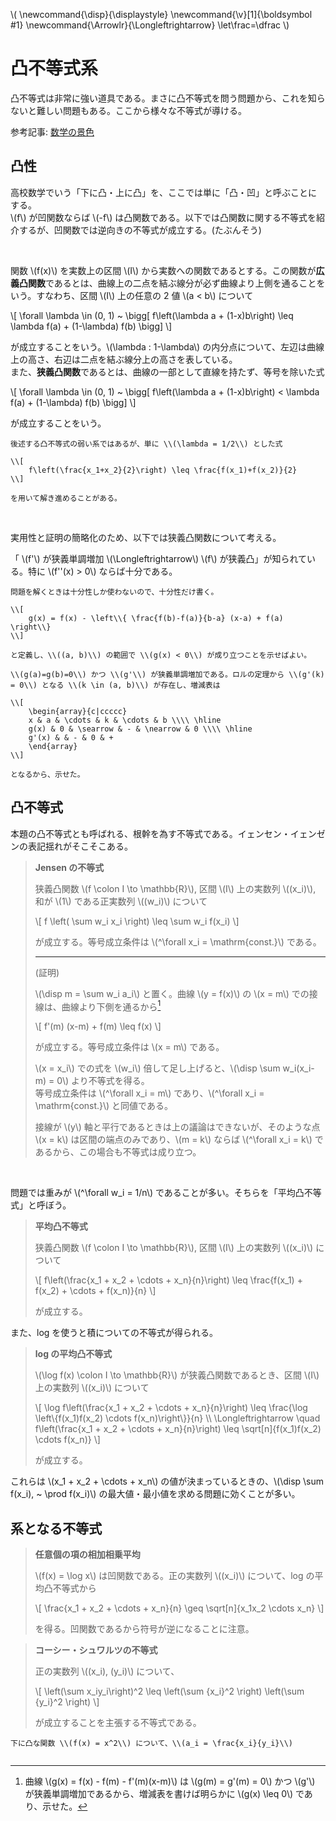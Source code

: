\\(
    \newcommand{\disp}{\displaystyle}
    \newcommand{\v}[1]{\boldsymbol #1}
    \newcommand{\Arrowlr}{\Longleftrightarrow}
    \let\frac=\dfrac
\\)

# 凸不等式系

凸不等式は非常に強い道具である。まさに凸不等式を問う問題から、これを知らないと難しい問題もある。ここから様々な不等式が導ける。

参考記事: [数学の景色](https://mathlandscape.com/convex-func)

## 凸性

高校数学でいう「下に凸・上に凸」を、ここでは単に「凸・凹」と呼ぶことにする。  
\\(f\\) が凹関数ならば \\(-f\\) は凸関数である。以下では凸関数に関する不等式を紹介するが、凹関数では逆向きの不等式が成立する。(たぶんそう)

<br>

関数 \\(f(x)\\) を実数上の区間 \\(I\\) から実数への関数であるとする。この関数が**広義凸関数**であるとは、曲線上の二点を結ぶ線分が必ず曲線より上側を通ることをいう。すなわち、区間 \\(I\\) 上の任意の 2 値 \\(a < b\\) について

\\[
    \forall \lambda \in (0, 1) ~ \bigg[ f\left(\lambda a + (1-x)b\right) \leq \lambda f(a) + (1-\lambda) f(b) \bigg]
\\]

が成立することをいう。\\(\lambda : 1-\lambda\\) の内分点について、左辺は曲線上の高さ、右辺は二点を結ぶ線分上の高さを表している。  
また、**狭義凸関数**であるとは、曲線の一部として直線を持たず、等号を除いた式

\\[
    \forall \lambda \in (0, 1) ~ \bigg[ f\left(\lambda a + (1-x)b\right) < \lambda f(a) + (1-\lambda) f(b) \bigg]
\\]

が成立することをいう。

```admonish title="untitled"
後述する凸不等式の弱い系ではあるが、単に \\(\lambda = 1/2\\) とした式

\\[
    f\left(\frac{x_1+x_2}{2}\right) \leq \frac{f(x_1)+f(x_2)}{2}
\\]

を用いて解き進めることがある。
```

<br>

実用性と証明の簡略化のため、以下では<uj>狭義凸関数について考える</uj>。

「 \\(f'\\) が狭義単調増加 \\(\Longleftrightarrow\\) \\(f\\) が狭義凸」が知られている。特に \\(f''(x) > 0\\) ならば十分である。

```admonish title="十分性の証明" collapsible=true
問題を解くときは十分性しか使わないので、十分性だけ書く。

\\[
    g(x) = f(x) - \left\\{ \frac{f(b)-f(a)}{b-a} (x-a) + f(a) \right\\}
\\]

と定義し、\\((a, b)\\) の範囲で \\(g(x) < 0\\) が成り立つことを示せばよい。

\\(g(a)=g(b)=0\\) かつ \\(g'\\) が狭義単調増加である。ロルの定理から \\(g'(k) = 0\\) となる \\(k \in (a, b)\\) が存在し、増減表は

\\[
    \begin{array}{c|ccccc}
    x & a & \cdots & k & \cdots & b \\\\ \hline
    g(x) & 0 & \searrow & - & \nearrow & 0 \\\\ \hline
    g'(x) & & - & 0 & + 
    \end{array}
\\]

となるから、示せた。
```


## 凸不等式

本題の凸不等式とも呼ばれる、根幹を為す不等式である。イェンセン・イェンゼンの表記揺れがそこそこある。

> **Jensen の不等式**
> 
> 狭義凸関数 \\(f \colon I \to \mathbb{R}\\), 区間 \\(I\\) 上の実数列 \\((x_i)\\), 和が \\(1\\) である正実数列 \\((w_i)\\) について
> 
> \\[ f \left( \sum w_i x_i \right) \leq \sum w_i f(x_i) \\]
>
> が成立する。等号成立条件は \\(^\forall x_i = \mathrm{const.}\\) である。
>
> ---
>
> (証明)
>
> \\(\disp m = \sum w_i a_i\\) と置く。曲線 \\(y = f(x)\\) の \\(x = m\\) での接線は、曲線より下側を通るから[^1]
> 
> \\[
>     f'(m) (x-m) + f(m) \leq f(x)
> \\]
> 
> が成立する。等号成立条件は \\(x = m\\) である。
> 
> \\(x = x_i\\) での式を \\(w_i\\) 倍して足し上げると、\\(\disp \sum w_i(x_i-m) = 0\\) より不等式を得る。  
> 等号成立条件は \\(^\forall x_i = m\\) であり、\\(^\forall x_i = \mathrm{const.}\\) と同値である。
>
> 接線が \\(y\\) 軸と平行であるときは上の議論はできないが、そのような点 \\(x = k\\) は区間の端点のみであり、\\(m = k\\) ならば \\(^\forall x_i = k\\) であるから、この場合も不等式は成り立つ。
>
> [^1]: 曲線 \\(g(x) = f(x) - f(m) - f'(m)(x-m)\\) は \\(g(m) = g'(m) = 0\\) かつ \\(g'\\) が狭義単調増加であるから、増減表を書けば明らかに \\(g(x) \leq 0\\) であり、示せた。

<br>

問題では重みが \\(^\forall w_i = 1/n\\) であることが多い。そちらを「平均凸不等式」と呼ぼう。

> **平均凸不等式**
>
> 狭義凸関数 \\(f \colon I \to \mathbb{R}\\), 区間 \\(I\\) 上の実数列 \\((x_i)\\) について
>
> \\[
>     f\left(\frac{x_1 + x_2 + \cdots + x_n}{n}\right) \leq \frac{f(x_1) + f(x_2) + \cdots + f(x_n)}{n}
> \\]
>
> が成立する。

また、log を使うと積についての不等式が得られる。

> **log の平均凸不等式**
>
> \\(\log f(x) \colon I \to \mathbb{R}\\) が狭義凸関数であるとき、区間 \\(I\\) 上の実数列 \\((x_i)\\) について
>
> \\[
>     \log f\left(\frac{x_1 + x_2 + \cdots + x_n}{n}\right) \leq \frac{\log \left\\{f(x_1)f(x_2) \cdots f(x_n)\right\\}}{n} \\\\
>     \Longleftrightarrow \quad f\left(\frac{x_1 + x_2 + \cdots + x_n}{n}\right) \leq \sqrt[n]{f(x_1)f(x_2) \cdots f(x_n)}
> \\]
>
> が成立する。

これらは \\(x_1 + x_2 + \cdots + x_n\\) の値が決まっているときの、\\(\disp \sum f(x_i), ~ \prod f(x_i)\\) の最大値・最小値を求める問題に効くことが多い。

## 系となる不等式

> **任意個の項の相加相乗平均**
>
> \\(f(x) = \log x\\) は凹関数である。正の実数列 \\((x_i)\\) について、log の平均凸不等式から
>
> \\[
>     \frac{x_1 + x_2 + \cdots + x_n}{n} \geq \sqrt[n]{x_1x_2 \cdots x_n}
> \\]
> 
> を得る。凹関数であるから符号が逆になることに注意。

> **コーシー・シュワルツの不等式**
>
> 正の実数列 \\((x_i), (y_i)\\) について、
>
> \\[
>     \left(\sum x_iy_i\right)^2 \leq \left(\sum {x_i}^2 \right) \left(\sum {y_i}^2 \right)
> \\]
>
> が成立することを主張する不等式である。
```admonish note title="コーシー・シュワルツの不等式"
下に凸な関数 \\(f(x) = x^2\\) について、\\(a_i = \frac{x_i}{y_i}\\)


```

